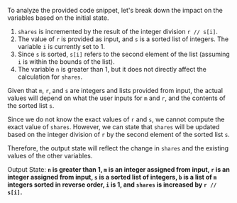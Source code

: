 To analyze the provided code snippet, let's break down the impact on the variables based on the initial state.

1. `shares` is incremented by the result of the integer division `r // s[i]`.
2. The value of `r` is provided as input, and `s` is a sorted list of integers. The variable `i` is currently set to 1.
3. Since `s` is sorted, `s[i]` refers to the second element of the list (assuming `i` is within the bounds of the list).
4. The variable `n` is greater than 1, but it does not directly affect the calculation for `shares`.

Given that `m`, `r`, and `s` are integers and lists provided from input, the actual values will depend on what the user inputs for `m` and `r`, and the contents of the sorted list `s`.

Since we do not know the exact values of `r` and `s`, we cannot compute the exact value of `shares`. However, we can state that `shares` will be updated based on the integer division of `r` by the second element of the sorted list `s`.

Therefore, the output state will reflect the change in `shares` and the existing values of the other variables.

Output State: **`n` is greater than 1, `m` is an integer assigned from input, `r` is an integer assigned from input, `s` is a sorted list of integers, `b` is a list of `m` integers sorted in reverse order, `i` is 1, and `shares` is increased by `r // s[i]`.**